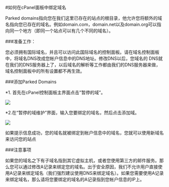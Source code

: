 <!-- --- tag: cpanel 域名 -->
<!-- --- title: 如何在cPanel面板中绑定域名 -->
#如何在cPanel面板中绑定域名

Parked domains指向您在我们这里已存在的站点的根目录，他允许您将额外的域名指向您已存在的域名。例如domain.com，domain.net以及domain.org可以指向同一个地方（即同一个站点可以有几个不同的域名）。

###准备工作：

您必须拥有国际域名，并且可以访问此国际域名的控制面板。请在域名控制面板中，将域名DNS改成您帐户信息中的DNS地址。修改DNS以后，您域名的 DNS就在我们的DNS服务器上了，以后域名的解析等工作都由我们的DNS服务器来做，域名控制面板中的所有设置都不再生效。

###添加Parked Domains
    
*1. 首先在cPanel控制面板主界面点击"暂停的域”。

![](http://ww2.sinaimg.cn/large/a74ecc4cjw1e14od17vhzj.jpg)

*2.在“暂停的域维护”界面，输入您要绑定的域名，然后点击添加域。

![](http://ww1.sinaimg.cn/large/a74eed94jw1e14oggx1v0j.jpg)

如果提示信息成功，您的域名就被绑定到帐户信息中的域名，您就可以使用新域名来访问您的站点

###注意事项

如果您的域名之下有子域名指到其它虚拟主机，或者您使用第三方的邮件服务。那么您可以通过修改A记录来绑定您的域名。出于安全原因，我们不允许用户直接使用A记录来绑定域名（我们强烈建议使用DNS来绑定域名）。如果您需要使用A记录来绑定域名，那么请将您要绑定的域名的A记录指到您帐户信息的IP上。